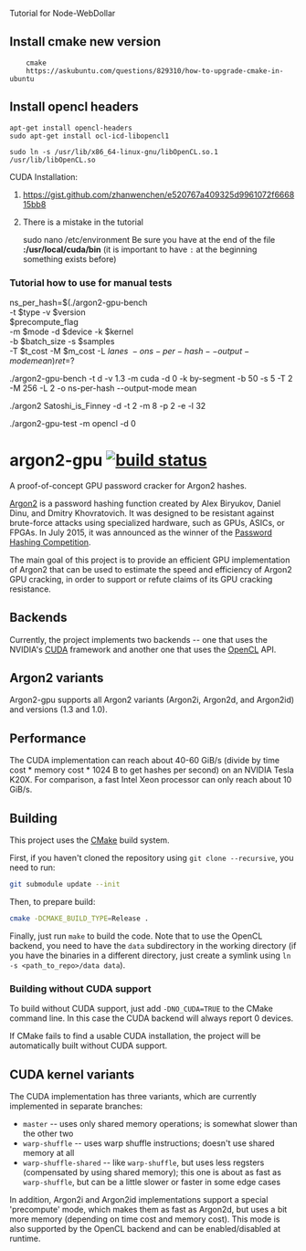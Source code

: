 Tutorial for Node-WebDollar

## Install cmake new version

```
    cmake
    https://askubuntu.com/questions/829310/how-to-upgrade-cmake-in-ubuntu
```

## Install opencl headers

```
apt-get install opencl-headers
sudo apt-get install ocl-icd-libopencl1

sudo ln -s /usr/lib/x86_64-linux-gnu/libOpenCL.so.1 /usr/lib/libOpenCL.so

```




CUDA Installation:

1.
    https://gist.github.com/zhanwenchen/e520767a409325d9961072f666815bb8

2. There is a mistake in the tutorial

    sudo nano /etc/environment
    Be sure you have at the end of the file **:/usr/local/cuda/bin** (it is important to have `:` at the beginning something exists before)





### Tutorial how to use for manual tests

ns_per_hash=$(./argon2-gpu-bench \
                                    -t $type -v $version \
                                    $precompute_flag \
                                    -m $mode -d $device -k $kernel \
                                    -b $batch_size -s $samples \
                                    -T $t_cost -M $m_cost -L $lanes \
                                    -o ns-per-hash --output-mode mean)
                                ret=$?

./argon2-gpu-bench -t d -v 1.3 -m cuda -d 0 -k by-segment -b 50 -s 5 -T 2 -M 256 -L 2 -o ns-per-hash --output-mode mean


./argon2 Satoshi_is_Finney -d -t 2 -m 8 -p 2 -e -l 32


./argon2-gpu-test -m opencl -d 0




# argon2-gpu [![build status](https://gitlab.com/omos/argon2-gpu/badges/master/build.svg)](https://gitlab.com/omos/argon2-gpu/commits/master)

A proof-of-concept GPU password cracker for Argon2 hashes.

[Argon2](https://github.com/P-H-C/phc-winner-argon2) is a password hashing function created by Alex Biryukov, Daniel Dinu, and Dmitry Khovratovich. It was designed to be resistant against brute-force attacks using specialized hardware, such as GPUs, ASICs, or FPGAs. In July 2015, it was announced as the winner of the [Password Hashing Competition](https://password-hashing.net).

The main goal of this project is to provide an efficient GPU implementation of Argon2 that can be used to estimate the speed and efficiency of Argon2 GPU cracking, in order to support or refute claims of its GPU cracking resistance.

## Backends

Currently, the project implements two backends -- one that uses the NVIDIA's [CUDA](https://www.nvidia.com/object/cuda_home_new.html) framework and another one that uses the [OpenCL](https://www.khronos.org/opencl/) API.

## Argon2 variants

Argon2-gpu supports all Argon2 variants (Argon2i, Argon2d, and Argon2id) and versions (1.3 and 1.0).

## Performance

The CUDA implementation can reach about 40-60 GiB/s (divide by time cost * memory cost  * 1024 B to get hashes per second) on an NVIDIA Tesla K20X. For comparison, a fast Intel Xeon processor can only reach about 10 GiB/s.

## Building

This project uses the [CMake](https://cmake.org/) build system.

First, if you haven't cloned the repository using `git clone --recursive`, you need to run:

```bash
git submodule update --init
```

Then, to prepare build:

```bash
cmake -DCMAKE_BUILD_TYPE=Release .
```

Finally, just run `make` to build the code. Note that to use the OpenCL backend, you need to have the `data` subdirectory in the working directory (if you have the binaries in a different directory, just create a symlink using `ln -s <path_to_repo>/data data`).

### Building without CUDA support

To build without CUDA support, just add `-DNO_CUDA=TRUE` to the CMake command line. In this case the CUDA backend will always report 0 devices.

If CMake fails to find a usable CUDA installation, the project will be automatically built without CUDA support.

## CUDA kernel variants

The CUDA implementation has three variants, which are currently implemented in separate branches:

 * `master` -- uses only shared memory operations; is somewhat slower than the other two
 * `warp-shuffle` -- uses warp shuffle instructions; doesn't use shared memory at all
 * `warp-shuffle-shared` -- like `warp-shuffle`, but uses less regsters (compensated by using shared memory); this one is about as fast as `warp-shuffle`, but can be a little slower or faster in some edge cases

In addition, Argon2i and Argon2id implementations support a special 'precompute' mode, which makes them as fast as Argon2d, but uses a bit more memory (depending on time cost and memory cost). This mode is also supported by the OpenCL backend and can be enabled/disabled at runtime.
